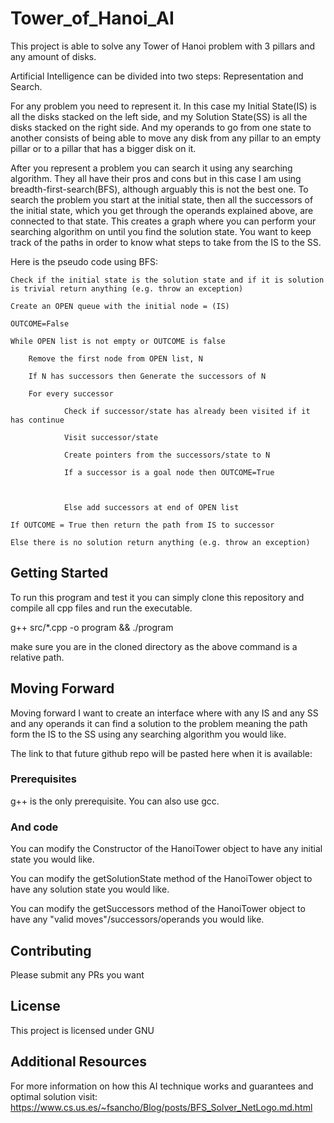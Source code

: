 # Tower_of_Hanoi_AI

This project is able to solve any Tower of Hanoi problem with 3 pillars and any amount of disks.

Artificial Intelligence can be divided into two steps: Representation and Search.

For any problem you need to represent it. In this case my Initial State(IS) is all the disks stacked on the left side, and my Solution State(SS) is all the disks stacked on the right side. And my operands to go from one state to another consists of being able to move any disk from any pillar to an empty pillar or to a pillar that has a bigger disk on it.

After you represent a problem you can search it using any searching algorithm. They all have their pros and cons but in this case I am using breadth-first-search(BFS), although arguably this is not the best one. To search the problem you start at the initial state, then all the successors of the initial state, which you get through the operands explained above, are connected to that state. This creates a graph where you can perform your searching algorithm on until you find the solution state. You want to keep track of the paths in order to know what steps to take from the IS to the SS.

Here is the pseudo code using BFS:

    Check if the initial state is the solution state and if it is solution is trivial return anything (e.g. throw an exception)
    
    Create an OPEN queue with the initial node = (IS)
  
    OUTCOME=False
   
    While OPEN list is not empty or OUTCOME is false
    
        Remove the first node from OPEN list, N
       
        If N has successors then Generate the successors of N

        For every successor
                
                Check if successor/state has already been visited if it has continue
                
                Visit successor/state
                
                Create pointers from the successors/state to N
              
                If a successor is a goal node then OUTCOME=True
               
                    
                
                Else add successors at end of OPEN list
               
    If OUTCOME = True then return the path from IS to successor
   
    Else there is no solution return anything (e.g. throw an exception)



## Getting Started

To run this program and test it you can simply clone this repository and compile all cpp files and run the executable.

g++ src/*.cpp -o program && ./program

make sure you are in the cloned directory as the above command is a relative path.

## Moving Forward

Moving forward I want to create an interface where with any IS and any SS and any operands it can find a solution to the problem meaning the path form the IS to the SS using any searching algorithm you would like.

The link to that future github repo will be pasted here when it is available: 


### Prerequisites

g++ is the only prerequisite. You can also use gcc.


### And code

You can modify the Constructor of the HanoiTower object to have any initial state you would like.

You can modify the getSolutionState method of the HanoiTower object to have any solution state you would like.

You can modify the getSuccessors method of the HanoiTower object to have any "valid moves"/successors/operands you would like.


## Contributing

Please submit any PRs you want


## License

This project is licensed under GNU

## Additional Resources

For more information on how this AI technique works and guarantees and optimal solution visit:
https://www.cs.us.es/~fsancho/Blog/posts/BFS_Solver_NetLogo.md.html

